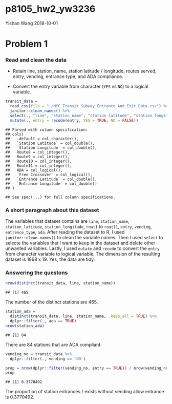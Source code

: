 p8105\_hw2\_yw3236
================
Yishan Wang
2018-10-01

Problem 1
=========

### Read and clean the data

-   Retain line, station, name, station latitude / longitude, routes served, entry, vending, entrance type, and ADA compliance.

-   Convert the entry variable from character (`YES` vs `NO`) to a logical variable.

``` r
transit_data = 
  read_csv(file = "./NYC_Transit_Subway_Entrance_And_Exit_Data.csv") %>% 
  janitor::clean_names() %>% 
  select(., "line", "station_name", "station_latitude", "station_longitude", "route1":"route11", "entry", "vending", "entrance_type", "ada") %>%
  mutate(., entry = recode(entry, YES = TRUE, NO = FALSE))
```

    ## Parsed with column specification:
    ## cols(
    ##   .default = col_character(),
    ##   `Station Latitude` = col_double(),
    ##   `Station Longitude` = col_double(),
    ##   Route8 = col_integer(),
    ##   Route9 = col_integer(),
    ##   Route10 = col_integer(),
    ##   Route11 = col_integer(),
    ##   ADA = col_logical(),
    ##   `Free Crossover` = col_logical(),
    ##   `Entrance Latitude` = col_double(),
    ##   `Entrance Longitude` = col_double()
    ## )

    ## See spec(...) for full column specifications.

### A short paragraph about this dataset

The variables that dataset contains are `line`, `station_name`, `station_latitude`, `station_longitude`, `rout1` to `rout11`, `entry`, `vending`, `entrence_type`, `ada`. After reading the dataset to R, I used `janitor::clean_names()` to clean the variable names. Then I used `select` to selecte the variables that I want to keep in the dataset and delete other unwanted variables. Lastly, I used `mutate` and `recode` to convert the `entry` from character variable to logical variable. The dimension of the resulting dataset is 1868 x 19. Yes, the data are tidy.

### Answering the questons

``` r
nrow(distinct(transit_data, line, station_name))
```

    ## [1] 465

The number of the distinct stations are 465.

``` r
station_ada = 
  distinct(transit_data, line, station_name, .keep_all = TRUE) %>%
  dplyr::filter(., ada == TRUE)
nrow(station_ada)
```

    ## [1] 84

There are 84 stations that are ADA compliant.

``` r
vending_no = transit_data %>%
  dplyr::filter(., vending == 'NO')

prop = nrow(dplyr::filter(vending_no, entry == TRUE)) / nrow(vending_no)
prop
```

    ## [1] 0.3770492

The proportion of station entrances / exists without vending allow entrance is 0.3770492.
